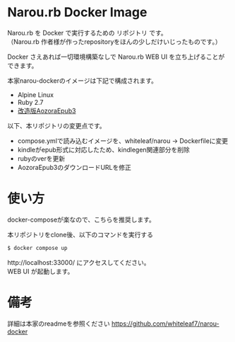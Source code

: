 # Narou.rb Docker Image

Narou.rb を Docker で実行するための リポジトリ です。<br>
（Narou.rb 作者様が作ったrepositoryをほんの少しだけいじったものです。）<br>

Docker さえあれば一切環境構築なしで Narou.rb WEB UI を立ち上げることができます。

本家narou-dockerのイメージは下記で構成されます。

- Alpine Linux
- Ruby 2.7
- [改造版AozoraEpub3](https://github.com/kyukyunyorituryo/AozoraEpub3)

以下、本リポジトリの変更点です。

- compose.ymlで読み込むイメージを、whiteleaf/narou → Dockerfileに変更
- kindleがepub形式に対応したため、kindlegen関連部分を削除
- rubyのverを更新
- AozoraEpub3のダウンロードURLを修正


# 使い方

docker-composeが楽なので、こちらを推奨します。<br>

本リポジトリをclone後、以下のコマンドを実行する

```sh
$ docker compose up
```

http://localhost:33000/ にアクセスしてください。<br>
WEB UI が起動します。<br>


# 備考

詳細は本家のreadmeを参照ください
https://github.com/whiteleaf7/narou-docker

